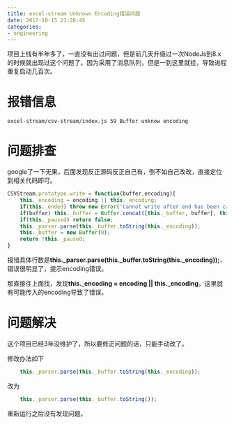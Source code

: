 ```yaml
---
title: excel-stream Unknown Encoding错误问题
date: 2017-10-15 21:28:45
categories:
- engineering
---
```

项目上线有半年多了，一直没有出过问题，但是前几天升级过一次NodeJs到8.x的时候就出现过这个问题了。因为采用了消息队列，但是一到这里就挂，导致进程重复启动几百次。

# 报错信息

```
excel-stream/csv-stream/index.js 59 Buffer unknow encoding
```

# 问题排查
google了一下无果，后面发现反正源码反正自己有，倒不如自己改改，直接定位到相关代码即可。

```javascript
CSVStream.prototype.write = function(buffer,encoding){
	this._encoding = encoding || this._encoding;
	if(this._ended) throw new Error('Cannot write after end has been called.');
	if(buffer) this._buffer = Buffer.concat([this._buffer, buffer], this._buffer.length + buffer.length);
	if(this._paused) return false;
	this._parser.parse(this._buffer.toString(this._encoding));
	this._buffer = new Buffer(0);
	return !this._paused;
}
```

报错具体行数是**this._parser.parse(this._buffer.toString(this._encoding));**，错误很明显了，提示encoding错误。

那直接往上面找，发现**this._encoding = encoding || this._encoding**，这里就有可能传入的encoding导致了错误。

# 问题解决
这个项目已经3年没维护了，所以要修正问题的话，只能手动改了。

修改办法如下

```javascript
	this._parser.parse(this._buffer.toString(this._encoding));
```
改为

```javascript
	this._parser.parse(this._buffer.toString());
```

重新运行之后没有发现问题。